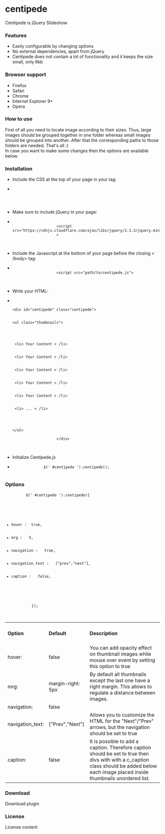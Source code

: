 # centipede
Centipede is jQuery Slideshow

<h3>Features</h3>
<div class="section_content">
    <ul class="features_list">
        <li><span>Easily configurable by changing options</span></li>
        <li><span>No external dependencies, apart from jQuery</span></li>
        <li><span>Centipede does not contain a lot of functionality and it keeps the size small, only 6kb</span></li>
    </ul>
</div>

<h3>Browser support</h3>
<div class="section_content">
    <ul class="browser_support_list">
        <li><span>Firefox</span></li>
        <li><span>Safari</span></li>
        <li><span>Chrome</span></li>
        <li><span>Internet Explorer 9+</span></li>
        <li><span>Opera</span></li>
    </ul>
</div>
 <h3>How to use</h3>
<div class="section_content">
    <p class="how_to_use_desc">
        First of all you need to locate image according to their sizes. Thus, large images should be grouped together in one folder whereas small images should be grouped into another.
        After that the corresponding paths to those folders are needed. That's all :) <br>
        In case you want to make some changes then the options are available below.
    </p>
</div>
<h3>Installation</h3>
<div class="section_content">
    <ul class="installation_list">
        <li>Include the CSS at the top of your page in your <head> tag:</li>
        <li>
        <pre class="cnt_code">
            <code>
                <link href="path/to/centipede.css" rel= "stylesheet">
            </code>
        </pre>
        </li>
        <li>Make sure to include jQuery in your page:</li>
        <li>
            <pre class="cnt_code">
                <code>
                    <span><</span>script <span class="cnt_attr">src</span>=<span>"https://cdnjs.cloudflare.com/ajax/libs/jquery/2.1.3/jquery.min.js"
                    </span>>
                </code>
            </pre>
        </li>
        <li>Include the Javascript at the bottom of your page before the closing < /body> tag:</li>
        <li>
            <pre class="cnt_code">
                <code>
                    <span><</span>script <span class="cnt_attr">src</span>=<span class="cnt_string">"path/to/centipede.js"</span>>
                </code>
            </pre>
        </li>
        <li>Write your HTML:</li>
        <li>
            <pre class="cnt_code">
                <code>
                    <div><span><</span>div <span class="cnt_attr">id</span>=<span class="cnt_string">"centipede"</span> class=<span class="cnt_string">"centipede"</span>> </div>
                    <div class="cnt_html"><span><</span>ul class=<span class="cnt_string">"thumbnails"</span>></div>
                        <div class="cnt_ul">
                            <div> <span class="cnt_attr"><span><</span>li></span> Your Content <span><</span> <span class="cnt_attr">/li></span> </div>
                            <div> <span class="cnt_attr"><span><</span>li></span> Your Content <span><</span> <span class="cnt_attr">/li></span> </div>
                            <div> <span class="cnt_attr"><span><</span>li></span> Your Content <span><</span> <span class="cnt_attr">/li></span> </div>
                            <div> <span class="cnt_attr"><span><</span>li></span> Your Content <span><</span> <span class="cnt_attr">/li></span> </div>
                            <div> <span class="cnt_attr"><span><</span>li></span> Your Content <span><</span> <span class="cnt_attr">/li></span> </div>
                            <div> <span class="cnt_attr"><span><</span>li></span> ... <span><</span> <span class="cnt_attr">/li></span> </div>
                        </div>
                    <div class="cnt_html"><span><</span>/ul></div>
                    <span><</span>/div>
                </code>
            </pre>
        </li>
        <li>Initialize Centipede.js</li>
        <li>
         <pre class="cnt_code">
            <code>$(<span class="cnt_string">' #centipede '</span>).centipede();</code>
         </pre>
        </li>
    </ul>
</div>

<h3>Options</h3>
<div class="section_content">
    <pre class="cnt_code">
        <code>$(<span class="cnt_string">' #centipede '</span>).centipede({
            <div class="options_js">
                <ul>
                    <li><span class="options_js_keys">hover&nbsp;: </span><span class="options_js_val">&nbsp;true</span>,</li>
                    <li><span class="options_js_keys">mrg&nbsp;:  </span><span class="options_js_val">&nbsp;5</span>, </li>
                    <li><span class="options_js_keys">navigation&nbsp;:  </span><span class="options_js_val">&nbsp;true</span>, </li>
                    <li><span class="options_js_keys">navigation_text&nbsp;:  </span><span class="options_js_val">&nbsp;["prev","next"]</span>, </li>
                    <li><span class="options_js_keys">caption&nbsp;:  </span><span class="options_js_val">&nbsp;false</span>, </li>
                </ul>
            </div>
            });
        </code>
    </pre>
</div>

<table class="options_list">
                    <tr>
                        <td><h4>Option</h4></td>
                        <td><h4>Default</h4></td>
                        <td><h4>Description</h4></td>
                    </tr>
                    <tr>
                        <td class="key">hover:</td>
                        <td class="default">false</td>
                        <td class="value">You can add opacity effect on thumbnail images while mouse over event by setting this option to <span class="selected">true</span></td>
                    </tr>
                    <tr>
                        <td class="key">mrg:</td>
                        <td class="default">margin-right: 5px</td>
                        <td class="value">By default all thumbnails except the last one have a right margin. This allows to regulate a distance between images.</td>
                    </tr>
                    <tr>
                        <td class="key">navigation:</td>
                        <td class="default">false</td>
                        <td class="value"></td>
                    </tr>
                    <tr>
                        <td class="key">navigation_text:</td>
                        <td class="default">["Prev","Next"]</td>
                        <td class="value">Allows you to customize the HTML for the "Next"/"Prev" arrows, but the <span class="selected">navigation</span> should be set to true</td>
                    </tr>
                    <tr>
                        <td class="key">caption:</td>
                        <td class="default">false</td>
                        <td class="value">It is possible to add a caption. Therefore <span class="selected">caption</span> should be set to true
                            then divs with with a <span class="selected">c_caption</span> class should be added below each image placed inside <span class="selected">thumbnails</span> unordered list. </td>
                    </tr>
                </table>
<h3>Download</h3>
<div class="section_content">
    Download plugin
</div>
<h3>License</h3>
<div class="section_content">
    License content
</div>
